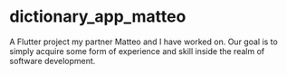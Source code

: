 # dictionary_app_matteo

A Flutter project my partner Matteo and I have worked on. Our goal is to simply acquire some form of experience and skill inside the realm of software development. 
